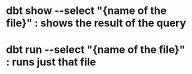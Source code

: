 # dbt show --select "{name of the file}" : shows the result of the query

# dbt run --select "{name of the file}" : runs just that file
